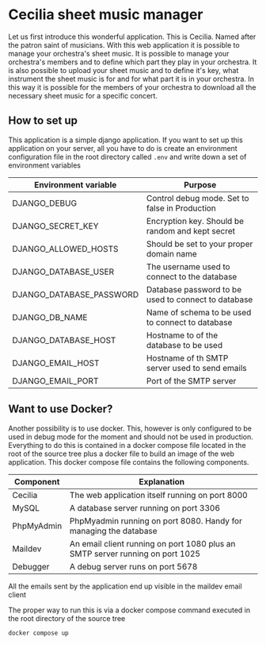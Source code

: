 # Cecilia sheet music manager

Let us first introduce this wonderful application. This is Cecilia. Named after the patron saint of musicians. With this web application it is possible to manage your orchestra's sheet music. It is possible to manage your orchestra's members and to define which part they play in your orchestra. It is also possible to upload your sheet music and to define it's key, what instrument the sheet music is for and for what part it is in your orchestra. In this way it is possible for the members of your orchestra to download all the necessary sheet music for a specific concert.

## How to set up
This application is a simple django application. If you want to set up this application on your server, all you have to do is create an environment configuration file in the root directory called `.env` and write down a set of environment variables

| Environment variable     | Purpose                                             |
|--------------------------|-----------------------------------------------------|
| DJANGO_DEBUG             | Control debug mode. Set to false in Production      |
| DJANGO_SECRET_KEY        | Encryption key. Should be random and kept secret    |
| DJANGO_ALLOWED_HOSTS     | Should be set to your proper domain name            |
| DJANGO_DATABASE_USER     | The username used to connect to the database        |
| DJANGO_DATABASE_PASSWORD | Database password to be used to connect to database |
| DJANGO_DB_NAME           | Name of schema to be used to connect to database    |
| DJANGO_DATABASE_HOST     | Hostname to of the database to be used              |
| DJANGO_EMAIL_HOST        | Hostname of th SMTP server used to send emails      |
| DJANGO_EMAIL_PORT        | Port of the SMTP server                             |

## Want to use Docker?

Another possibility is to use docker. This, however is only configured to be used in debug mode for the moment and should not be used in production. Everything to do this is contained in a docker compose file located in the root of the source tree plus a docker file to build an image of the web application. This docker compose file contains the following components.

| Component  | Explanation                                                                   |
|------------|-------------------------------------------------------------------------------|
| Cecilia    | The web application itself running on port 8000                               |
| MySQL      | A database server running on port 3306                                        |
| PhpMyAdmin | PhpMyadmin running on port 8080. Handy for managing the database              |
| Maildev    | An email client running on port 1080 plus an SMTP server running on port 1025 |
| Debugger   | A debug server runs on port 5678                                              |

All the emails sent by the application end up visible in the maildev email client

The proper way to run this is via a docker compose command executed in the root directory of the source tree

`docker compose up`